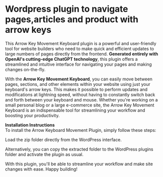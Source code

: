 <h1>Wordpress plugin to navigate pages,articles and product with arrow keys</h1>
<p>This Arrow Key Movement Keyboard plugin is a powerful and user-friendly tool for website builders who need to make quick and efficient updates to large numbers of pages directly from the frontend. <strong>Generated entirely with OpenAI's cutting-edge ChatGPT technology</strong>, this plugin offers a streamlined and intuitive interface for navigating your pages and making changes on-the-fly.</p>
<p>With the <strong>Arrow Key Movement Keyboard</strong>, you can easily move between pages, sections, and other elements within your website using just your keyboard's arrow keys. This makes it possible to perform updates and modifications at lightning speed, without having to constantly switch back and forth between your keyboard and mouse. Whether you're working on a small personal blog or a large e-commerce site, the Arrow Key Movement Keyboard is an indispensable tool for streamlining your workflow and boosting your productivity.</p>
<p><strong>Installation Instructions</strong><br />To install the Arrow Keyboard Movement Plugin, simply follow these steps:</p>
<p>Load the zip folder directly from the WordPress interface.</p>
<p>Alternatively, you can copy the extracted folder to the WordPress plugins folder and activate the plugin as usual.</p>
<p>With this plugin, you'll be able to streamline your workflow and make site changes with ease. Happy building!</p>
